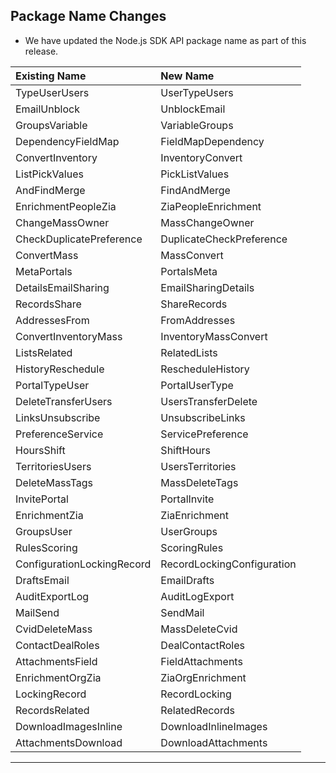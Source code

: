 ## Package Name Changes

 - We have updated the Node.js SDK API package name as part of this release.

| Existing Name | New Name |
| :------------- | :------------ |
| TypeUserUsers | UserTypeUsers|
| EmailUnblock | UnblockEmail|
| GroupsVariable | VariableGroups|
| DependencyFieldMap | FieldMapDependency|
| ConvertInventory | InventoryConvert|
| ListPickValues | PickListValues|
| AndFindMerge | FindAndMerge|
| EnrichmentPeopleZia | ZiaPeopleEnrichment|
| ChangeMassOwner | MassChangeOwner|
| CheckDuplicatePreference | DuplicateCheckPreference|
| ConvertMass | MassConvert|
| MetaPortals | PortalsMeta|
| DetailsEmailSharing | EmailSharingDetails|
| RecordsShare | ShareRecords|
| AddressesFrom | FromAddresses|
| ConvertInventoryMass | InventoryMassConvert|
| ListsRelated | RelatedLists|
| HistoryReschedule | RescheduleHistory|
| PortalTypeUser | PortalUserType|
| DeleteTransferUsers | UsersTransferDelete|
| LinksUnsubscribe | UnsubscribeLinks|
| PreferenceService | ServicePreference|
| HoursShift | ShiftHours|
| TerritoriesUsers | UsersTerritories|
| DeleteMassTags | MassDeleteTags|
| InvitePortal | PortalInvite|
| EnrichmentZia | ZiaEnrichment|
| GroupsUser | UserGroups|
| RulesScoring | ScoringRules|
| ConfigurationLockingRecord | RecordLockingConfiguration|
| DraftsEmail | EmailDrafts|
| AuditExportLog | AuditLogExport|
| MailSend | SendMail|
| CvidDeleteMass | MassDeleteCvid|
| ContactDealRoles | DealContactRoles|
| AttachmentsField | FieldAttachments|
| EnrichmentOrgZia | ZiaOrgEnrichment|
| LockingRecord | RecordLocking|
| RecordsRelated | RelatedRecords|
| DownloadImagesInline | DownloadInlineImages|
| AttachmentsDownload | DownloadAttachments|

---